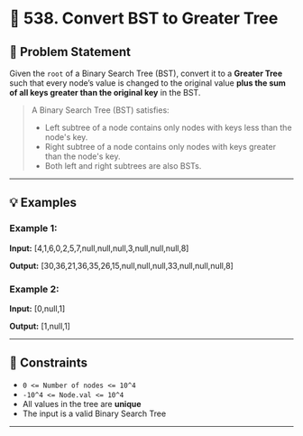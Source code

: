 # 🌳 538. Convert BST to Greater Tree

## 🧩 Problem Statement

Given the `root` of a Binary Search Tree (BST), convert it to a **Greater Tree** such that every node’s value is changed to the original value **plus the sum of all keys greater than the original key** in the BST.

> A Binary Search Tree (BST) satisfies:
>
> - Left subtree of a node contains only nodes with keys less than the node's key.
> - Right subtree of a node contains only nodes with keys greater than the node's key.
> - Both left and right subtrees are also BSTs.

---

## 💡 Examples

### Example 1:
**Input:**
[4,1,6,0,2,5,7,null,null,null,3,null,null,null,8]


**Output:**
[30,36,21,36,35,26,15,null,null,null,33,null,null,null,8]


### Example 2:
**Input:**
[0,null,1]


**Output:**
[1,null,1]


---

## 📏 Constraints

- `0 <= Number of nodes <= 10^4`
- `-10^4 <= Node.val <= 10^4`
- All values in the tree are **unique**
- The input is a valid Binary Search Tree

---
